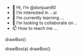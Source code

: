 - 👋 Hi, I’m @donjuan90
- 👀 I’m interested in ...si
- 🌱 I’m currently learning ...
- 💞️ I’m looking to collaborate on ..
- 📫 How to reach me ...

<!---
donjuan90/donjuan90 is a ✨ special ✨ repository because its `README.md` (this file) appears on your GitHub profile.
You can click the Preview link to take a look at your changes.
--->drawBox()
drawBox(a)
drawBox()


